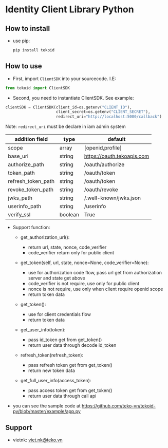 # Identity Client Library Python

## How to install

- use pip:
  ```py
  pip install tekoid
  ```

## How to use

- First, import `ClientSDK` into your sourcecode. I.E:

```py
from tekoid import ClientSDK
```

- Second, you need to instantiate ClientSDK. See example:

```py
clientSDK = ClientSDK(client_id=os.getenv("CLIENT_ID"),
                      client_secret=os.getenv("CLIENT_SECRET"),
                      redirect_uri="http://localhost:5000/callback")
```

Note: `redirect_uri` must be declare in iam admin system

| addition field     | type    | default                    |
| ------------------ | ------- | -------------------------- |
| scope              | array   | [openid,profile]           |
| base_uri           | string  | https://oauth.tekoapis.com |
| authorize_path     | string  | /oauth/authorize           |
| token_path         | string  | /oauth/token               |
| refresh_token_path | string  | /oauth/token               |
| revoke_token_path  | string  | /oauth/revoke              |
| jwks_path          | string  | /.well-known/jwks.json     |
| userinfo_path      | string  | /userinfo                  |
| verify_ssl         | boolean | True                       |

- Support function:

  - get_authorization_url():

    - return url, state, nonce, code_verifier
    - code_verifier return only for public client

  - get_token(self, url, state, nonce=None, code_verifier=None):

    - use for authorization code flow, pass url get from authorization server and state get above
    - code_verifier is not require, use only for public client
    - nonce is not require, use only when client require openid scope
    - return token data

  - get_token():

    - use for client credentials flow
    - return token data

  - get_user_info(token):

    - pass id_token get from get_token()
    - return user data through decode id_token

  - refresh_token(refresh_token):

    - pass refresh token get from get_token()
    - return new token data

  - get_full_user_info(access_token):

    - pass access token get from get_token()
    - return user data through call api

- you can see the sample code at
  https://github.com/teko-vn/tekoid-py/blob/master/example/app.py

## Support

- vietnk: viet.nk@teko.vn
